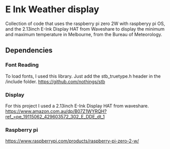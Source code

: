 # E Ink Weather display

Collection of code that uses the raspberry pi zero 2W with raspberyy pi OS, and the 2.13inch E-Ink Display HAT from Waveshare to display the minimum and maximum temperature in Melbourne, from the Bureau of Meteorology.


## Dependencies

### Font Reading
To load fonts, I used this library. Just add the stb_truetype.h header in the /include folder.
https://github.com/nothings/stb

### Display
For this project I used a 2.13inch E-Ink Display HAT from waveshare. 
https://www.amazon.com.au/dp/B07Z1WYRQH?ref_=pe_19115062_429603572_302_E_DDE_dt_1

### Raspberry pi
https://www.raspberrypi.com/products/raspberry-pi-zero-2-w/
